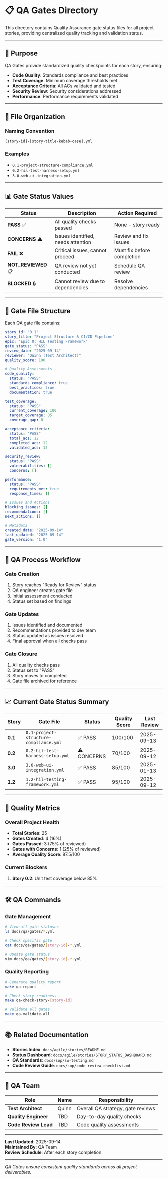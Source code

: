 # 📋 QA Gates Directory

This directory contains Quality Assurance gate status files for all project stories, providing centralized quality tracking and validation status.

---

## 🎯 **Purpose**

QA Gates provide standardized quality checkpoints for each story, ensuring:
- **Code Quality**: Standards compliance and best practices
- **Test Coverage**: Minimum coverage thresholds met
- **Acceptance Criteria**: All ACs validated and tested
- **Security Review**: Security considerations addressed
- **Performance**: Performance requirements validated

---

## 📁 **File Organization**

### **Naming Convention**
```
[story-id]-[story-title-kebab-case].yml
```

### **Examples**
- `0.1-project-structure-compliance.yml`
- `0.2-hil-test-harness-setup.yml`
- `3.0-web-ui-integration.yml`

---

## 📊 **Gate Status Values**

| Status | Description | Action Required |
|--------|-------------|-----------------|
| **PASS** ✅ | All quality checks passed | None - story ready |
| **CONCERNS** ⚠️ | Issues identified, needs attention | Review and fix issues |
| **FAIL** ❌ | Critical issues, cannot proceed | Must fix before completion |
| **NOT_REVIEWED** 📋 | QA review not yet conducted | Schedule QA review |
| **BLOCKED** 🔒 | Cannot review due to dependencies | Resolve dependencies |

---

## 📝 **Gate File Structure**

Each QA gate file contains:

```yaml
story_id: "0.1"
story_title: "Project Structure & CI/CD Pipeline"
epic: "Epic 0: HIL Testing Framework"
gate_status: "PASS"
review_date: "2025-09-14"
reviewer: "Quinn (Test Architect)"
quality_score: 100

# Quality Assessments
code_quality:
  status: "PASS"
  standards_compliance: true
  best_practices: true
  documentation: true

test_coverage:
  status: "PASS"
  current_coverage: 100
  target_coverage: 85
  coverage_gap: 0

acceptance_criteria:
  status: "PASS"
  total_acs: 12
  completed_acs: 12
  validated_acs: 12

security_review:
  status: "PASS"
  vulnerabilities: []
  concerns: []

performance:
  status: "PASS"
  requirements_met: true
  response_times: []

# Issues and Actions
blocking_issues: []
recommendations: []
next_actions: []

# Metadata
created_date: "2025-09-14"
last_updated: "2025-09-14"
gate_version: "1.0"
```

---

## 🔄 **QA Process Workflow**

### **Gate Creation**
1. Story reaches "Ready for Review" status
2. QA engineer creates gate file
3. Initial assessment conducted
4. Status set based on findings

### **Gate Updates**
1. Issues identified and documented
2. Recommendations provided to dev team
3. Status updated as issues resolved
4. Final approval when all checks pass

### **Gate Closure**
1. All quality checks pass
2. Status set to "PASS"
3. Story moves to completed
4. Gate file archived for reference

---

## 📈 **Current Gate Status Summary**

| Story | Gate File | Status | Quality Score | Last Review |
|-------|-----------|--------|---------------|-------------|
| **0.1** | `0.1-project-structure-compliance.yml` | ✅ PASS | 100/100 | 2025-09-13 |
| **0.2** | `0.2-hil-test-harness-setup.yml` | ⚠️ CONCERNS | 70/100 | 2025-09-12 |
| **3.0** | `3.0-web-ui-integration.yml` | ✅ PASS | 85/100 | 2025-01-13 |
| **1.2** | `1.2-hil-testing-framework.yml` | ✅ PASS | 95/100 | 2025-09-12 |

---

## 🎯 **Quality Metrics**

### **Overall Project Health**
- **Total Stories**: 25
- **Gates Created**: 4 (16%)
- **Gates Passed**: 3 (75% of reviewed)
- **Gates with Concerns**: 1 (25% of reviewed)
- **Average Quality Score**: 87.5/100

### **Current Blockers**
1. **Story 0.2**: Unit test coverage below 85%

---

## 🛠️ **QA Commands**

### **Gate Management**
```bash
# View all gate statuses
ls docs/qa/gates/*.yml

# Check specific gate
cat docs/qa/gates/[story-id]-*.yml

# Update gate status
vim docs/qa/gates/[story-id]-*.yml
```

### **Quality Reporting**
```bash
# Generate quality report
make qa-report

# Check story readiness
make qa-check-story-[story-id]

# Validate all gates
make qa-validate-all
```

---

## 📚 **Related Documentation**

- **Stories Index**: `docs/agile/stories/README.md`
- **Status Dashboard**: `docs/agile/stories/STORY_STATUS_DASHBOARD.md`
- **QA Standards**: `docs/sop/sw-testing.md`
- **Code Review Guide**: `docs/sop/code-review-checklist.md`

---

## 👥 **QA Team**

| Role | Name | Responsibility |
|------|------|----------------|
| **Test Architect** | Quinn | Overall QA strategy, gate reviews |
| **Quality Engineer** | TBD | Day-to-day quality checks |
| **Code Review Lead** | TBD | Code quality assessments |

---

**Last Updated**: 2025-09-14  
**Maintained By**: QA Team  
**Review Schedule**: After each story completion  

---
*QA Gates ensure consistent quality standards across all project deliverables.*
